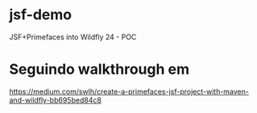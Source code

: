 # jsf-demo
JSF+Primefaces into Wildfly 24 - POC
# Seguindo walkthrough em 
https://medium.com/swlh/create-a-primefaces-jsf-project-with-maven-and-wildfly-bb695bed84c8
